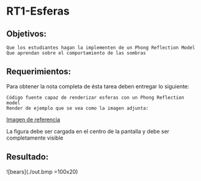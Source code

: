# RT1-Esferas

## Objetivos:

    Que los estudiantes hagan la implementen de un Phong Reflection Model
    Que aprendan sobre el comportamiento de las sombras


## Requerimientos:

Para obtener la nota completa de ésta tarea deben entregar lo siguiente:

    Código fuente capaz de renderizar esferas con un Phong Reflection model
    Render de ejemplo que se vea como la imagen adjunta:
[Imagen de referencia](./DSC_7802.jpg)


La figura debe ser cargada en el centro de la pantalla y debe ser completamente visible

## Resultado:
![bears](./out.bmp =100x20)
